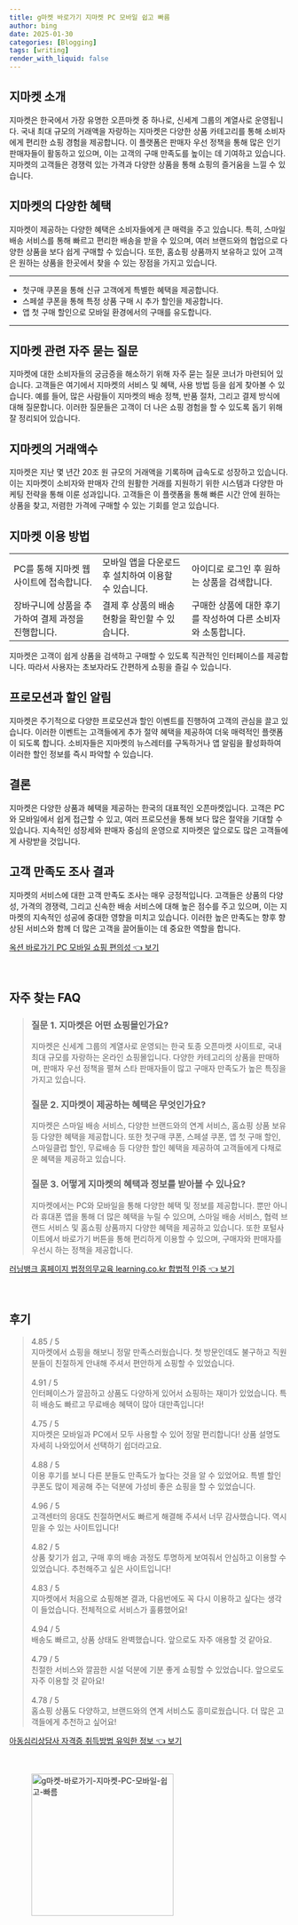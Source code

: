 ```yaml
---
title: g마켓 바로가기 지마켓 PC 모바일 쉽고 빠름
author: bing
date: 2025-01-30
categories: [Blogging]
tags: [writing]
render_with_liquid: false
---
```



<h2 id='지마켓_소개'>지마켓 소개</h2>

<p>지마켓은 한국에서 가장 유명한 오픈마켓 중 하나로, 신세계 그룹의 계열사로 운영됩니다. 국내 최대 규모의 거래액을 자랑하는 지마켓은 다양한 상품 카테고리를 통해 소비자에게 편리한 쇼핑 경험을 제공합니다. 이 플랫폼은 판매자 우선 정책을 통해 많은 인기 판매자들이 활동하고 있으며, 이는 고객의 구매 만족도를 높이는 데 기여하고 있습니다. 지마켓의 고객들은 경쟁력 있는 가격과 다양한 상품을 통해 쇼핑의 즐거움을 느낄 수 있습니다.</p>

<h2 id='지마켓의_혜택'>지마켓의 다양한 혜택</h2>

<p>지마켓이 제공하는 다양한 혜택은 소비자들에게 큰 매력을 주고 있습니다. 특히, 스마일 배송 서비스를 통해 빠르고 편리한 배송을 받을 수 있으며, 여러 브랜드와의 협업으로 다양한 상품을 보다 쉽게 구매할 수 있습니다. 또한, 홈쇼핑 상품까지 보유하고 있어 고객은 원하는 상품을 한곳에서 찾을 수 있는 장점을 가지고 있습니다.</p>

<hr />

<ul>
    <li>첫구매 쿠폰을 통해 신규 고객에게 특별한 혜택을 제공합니다.</li>
    <li>스페셜 쿠폰을 통해 특정 상품 구매 시 추가 할인을 제공합니다.</li>
    <li>앱 첫 구매 할인으로 모바일 환경에서의 구매를 유도합니다.</li>
</ul>

<hr />

<h2 id='자주_묻는_질문'>지마켓 관련 자주 묻는 질문</h2>

<p>지마켓에 대한 소비자들의 궁금증을 해소하기 위해 자주 묻는 질문 코너가 마련되어 있습니다. 고객들은 여기에서 지마켓의 서비스 및 혜택, 사용 방법 등을 쉽게 찾아볼 수 있습니다. 예를 들어, 많은 사람들이 지마켓의 배송 정책, 반품 절차, 그리고 결제 방식에 대해 질문합니다. 이러한 질문들은 고객이 더 나은 쇼핑 경험을 할 수 있도록 돕기 위해 잘 정리되어 있습니다.</p>

<h2 id='거래_액수'>지마켓의 거래액수</h2>

<p>지마켓은 지난 몇 년간 20조 원 규모의 거래액을 기록하며 급속도로 성장하고 있습니다. 이는 지마켓이 소비자와 판매자 간의 원활한 거래를 지원하기 위한 시스템과 다양한 마케팅 전략을 통해 이룬 성과입니다. 고객들은 이 플랫폼을 통해 빠른 시간 안에 원하는 상품을 찾고, 저렴한 가격에 구매할 수 있는 기회를 얻고 있습니다.</p>

<h2 id='지마켓_이용_방법'>지마켓 이용 방법</h2>

<table>
    <tr>
        <td>PC를 통해 지마켓 웹사이트에 접속합니다.</td>
        <td>모바일 앱을 다운로드 후 설치하여 이용할 수 있습니다.</td>
        <td>아이디로 로그인 후 원하는 상품을 검색합니다.</td>
    </tr>
    <tr>
        <td>장바구니에 상품을 추가하여 결제 과정을 진행합니다.</td>
        <td>결제 후 상품의 배송 현황을 확인할 수 있습니다.</td>
        <td>구매한 상품에 대한 후기를 작성하여 다른 소비자와 소통합니다.</td>
    </tr>
</table>

<p>지마켓은 고객이 쉽게 상품을 검색하고 구매할 수 있도록 직관적인 인터페이스를 제공합니다. 따라서 사용자는 초보자라도 간편하게 쇼핑을 즐길 수 있습니다.</p>

<h2 id='프로모션_알림'>프로모션과 할인 알림</h2>

<p>지마켓은 주기적으로 다양한 프로모션과 할인 이벤트를 진행하여 고객의 관심을 끌고 있습니다. 이러한 이벤트는 고객들에게 추가 절약 혜택을 제공하여 더욱 매력적인 플랫폼이 되도록 합니다. 소비자들은 지마켓의 뉴스레터를 구독하거나 앱 알림을 활성화하여 이러한 할인 정보를 즉시 파악할 수 있습니다.</p>

<h2 id='결론'>결론</h2>

<p>지마켓은 다양한 상품과 혜택을 제공하는 한국의 대표적인 오픈마켓입니다. 고객은 PC와 모바일에서 쉽게 접근할 수 있고, 여러 프로모션을 통해 보다 많은 절약을 기대할 수 있습니다. 지속적인 성장세와 판매자 중심의 운영으로 지마켓은 앞으로도 많은 고객들에게 사랑받을 것입니다.</p>

<h2 id='고객_만족도'>고객 만족도 조사 결과</h2>

<p>지마켓의 서비스에 대한 고객 만족도 조사는 매우 긍정적입니다. 고객들은 상품의 다양성, 가격의 경쟁력, 그리고 신속한 배송 서비스에 대해 높은 점수를 주고 있으며, 이는 지마켓의 지속적인 성공에 중대한 영향을 미치고 있습니다. 이러한 높은 만족도는 향후 향상된 서비스와 함께 더 많은 고객을 끌어들이는 데 중요한 역할을 합니다.</p>


<p><a class="click-button" title="옥션 바로가기 PC 모바일 쇼핑 편의성" href="https://greenforu.github.io/posts/%EC%98%A5%EC%85%98-%EB%B0%94%EB%A1%9C%EA%B0%80%EA%B8%B0-PC-%EB%AA%A8%EB%B0%94%EC%9D%BC-%EC%87%BC%ED%95%91-%ED%8E%B8%EC%9D%98%EC%84%B1/" rel="dofollow">옥션 바로가기 PC 모바일 쇼핑 편의성 👈 보기</a></p><br>
<h2 id='자주_찾는_FAQ'>자주 찾는 FAQ</h2>
<div itemscope="" itemtype="https://schema.org/FAQPage"> 
<blockquote> 
<div itemscope="" itemprop="mainEntity" itemtype="https://schema.org/Question"> 
<h3 itemprop="name">질문 1. 지마켓은 어떤 쇼핑몰인가요?</h3> 
<div itemscope="" itemprop="acceptedAnswer" itemtype="https://schema.org/Answer"> 
<span itemprop="text"> 
<p>지마켓은 신세계 그룹의 계열사로 운영되는 한국 토종 오픈마켓 사이트로, 국내 최대 규모를 자랑하는 온라인 쇼핑몰입니다. 다양한 카테고리의 상품을 판매하며, 판매자 우선 정책을 펼쳐 스타 판매자들이 많고 구매자 만족도가 높은 특징을 가지고 있습니다.</p> 
</span> 
</div> 
</div> 

<div itemscope="" itemprop="mainEntity" itemtype="https://schema.org/Question"> 
<h3 itemprop="name">질문 2. 지마켓이 제공하는 혜택은 무엇인가요?</h3> 
<div itemscope="" itemprop="acceptedAnswer" itemtype="https://schema.org/Answer"> 
<span itemprop="text"> 
<p>지마켓은 스마일 배송 서비스, 다양한 브랜드와의 연계 서비스, 홈쇼핑 상품 보유 등 다양한 혜택을 제공합니다. 또한 첫구매 쿠폰, 스페셜 쿠폰, 앱 첫 구매 할인, 스마일클럽 할인, 무료배송 등 다양한 할인 혜택을 제공하여 고객들에게 다채로운 혜택을 제공하고 있습니다.</p> 
</span> 
</div> 
</div> 

<div itemscope="" itemprop="mainEntity" itemtype="https://schema.org/Question"> 
<h3 itemprop="name">질문 3. 어떻게 지마켓의 혜택과 정보를 받아볼 수 있나요?</h3> 
<div itemscope="" itemprop="acceptedAnswer" itemtype="https://schema.org/Answer"> 
<span itemprop="text"> 
<p>지마켓에서는 PC와 모바일을 통해 다양한 혜택 및 정보를 제공합니다. 뿐만 아니라 휴대폰 앱을 통해 더 많은 혜택을 누릴 수 있으며, 스마일 배송 서비스, 협력 브랜드 서비스 및 홈쇼핑 상품까지 다양한 혜택을 제공하고 있습니다. 또한 포털사이트에서 바로가기 버튼을 통해 편리하게 이용할 수 있으며, 구매자와 판매자를 우선시 하는 정책을 제공합니다.</p> 
</span> 
</div> 
</div> 

</blockquote> 
</div>
<p><a class="click-button" title="러닝뱅크 홈페이지 법정의무교육 learning.co.kr 합법적 인증" href="https://greenforu.github.io/posts/%EB%9F%AC%EB%8B%9D%EB%B1%85%ED%81%AC-%ED%99%88%ED%8E%98%EC%9D%B4%EC%A7%80-%EB%B2%95%EC%A0%95%EC%9D%98%EB%AC%B4%EA%B5%90%EC%9C%A1-learning.co.kr-%ED%95%A9%EB%B2%95%EC%A0%81-%EC%9D%B8%EC%A6%9D/" rel="dofollow">러닝뱅크 홈페이지 법정의무교육 learning.co.kr 합법적 인증 👈 보기</a></p><br>
<h2 id='후기'>후기</h2>
<div itemscope itemtype="https://schema.org/Product">
  <blockquote>
  <div itemprop="review" itemscope itemtype="https://schema.org/Review">
      <div itemprop="reviewRating" itemscope itemtype="https://schema.org/Rating"> <span itemprop="ratingValue">4.85</span> / <span itemprop="bestRating">5</span> </div>
      <span itemprop="reviewBody">지마켓에서 쇼핑을 해보니 정말 만족스러웠습니다. 첫 방문인데도 불구하고 직원분들이 친절하게 안내해 주셔서 편안하게 쇼핑할 수 있었습니다.</span>
  </div>
  <br>
  <div itemprop="review" itemscope itemtype="https://schema.org/Review">
      <div itemprop="reviewRating" itemscope itemtype="https://schema.org/Rating"> <span itemprop="ratingValue">4.91</span> / <span itemprop="bestRating">5</span> </div>
      <span itemprop="reviewBody">인터페이스가 깔끔하고 상품도 다양하게 있어서 쇼핑하는 재미가 있었습니다. 특히 배송도 빠르고 무료배송 혜택이 많아 대만족입니다!</span>
  </div>
  <br>
  <div itemprop="review" itemscope itemtype="https://schema.org/Review">
      <div itemprop="reviewRating" itemscope itemtype="https://schema.org/Rating"> <span itemprop="ratingValue">4.75</span> / <span itemprop="bestRating">5</span> </div>
      <span itemprop="reviewBody">지마켓은 모바일과 PC에서 모두 사용할 수 있어 정말 편리합니다! 상품 설명도 자세히 나와있어서 선택하기 쉽더라고요.</span>
  </div>
  <br>
  <div itemprop="review" itemscope itemtype="https://schema.org/Review">
      <div itemprop="reviewRating" itemscope itemtype="https://schema.org/Rating"> <span itemprop="ratingValue">4.88</span> / <span itemprop="bestRating">5</span> </div>
      <span itemprop="reviewBody">이용 후기를 보니 다른 분들도 만족도가 높다는 것을 알 수 있었어요. 특별 할인 쿠폰도 많이 제공해 주는 덕분에 가성비 좋은 쇼핑을 할 수 있었습니다.</span>
  </div>
  <br>
  <div itemprop="review" itemscope itemtype="https://schema.org/Review">
      <div itemprop="reviewRating" itemscope itemtype="https://schema.org/Rating"> <span itemprop="ratingValue">4.96</span> / <span itemprop="bestRating">5</span> </div>
      <span itemprop="reviewBody">고객센터의 응대도 친절하면서도 빠르게 해결해 주셔서 너무 감사했습니다. 역시 믿을 수 있는 사이트입니다!</span>
  </div>
  <br>
  <div itemprop="review" itemscope itemtype="https://schema.org/Review">
      <div itemprop="reviewRating" itemscope itemtype="https://schema.org/Rating"> <span itemprop="ratingValue">4.82</span> / <span itemprop="bestRating">5</span> </div>
      <span itemprop="reviewBody">상품 찾기가 쉽고, 구매 후의 배송 과정도 투명하게 보여줘서 안심하고 이용할 수 있었습니다. 추천해주고 싶은 사이트입니다!</span>
  </div>
  <br>
  <div itemprop="review" itemscope itemtype="https://schema.org/Review">
      <div itemprop="reviewRating" itemscope itemtype="https://schema.org/Rating"> <span itemprop="ratingValue">4.83</span> / <span itemprop="bestRating">5</span> </div>
      <span itemprop="reviewBody">지마켓에서 처음으로 쇼핑해본 결과, 다음번에도 꼭 다시 이용하고 싶다는 생각이 들었습니다. 전체적으로 서비스가 훌륭했어요!</span>
  </div>
  <br>
  <div itemprop="review" itemscope itemtype="https://schema.org/Review">
      <div itemprop="reviewRating" itemscope itemtype="https://schema.org/Rating"> <span itemprop="ratingValue">4.94</span> / <span itemprop="bestRating">5</span> </div>
      <span itemprop="reviewBody">배송도 빠르고, 상품 상태도 완벽했습니다. 앞으로도 자주 애용할 것 같아요.</span>
  </div>
  <br>
  <div itemprop="review" itemscope itemtype="https://schema.org/Review">
      <div itemprop="reviewRating" itemscope itemtype="https://schema.org/Rating"> <span itemprop="ratingValue">4.79</span> / <span itemprop="bestRating">5</span> </div>
      <span itemprop="reviewBody">친절한 서비스와 깔끔한 시설 덕분에 기분 좋게 쇼핑할 수 있었습니다. 앞으로도 자주 이용할 것 같아요!</span>
  </div>
  <br>
  <div itemprop="review" itemscope itemtype="https://schema.org/Review">
      <div itemprop="reviewRating" itemscope itemtype="https://schema.org/Rating"> <span itemprop="ratingValue">4.78</span> / <span itemprop="bestRating">5</span> </div>
      <span itemprop="reviewBody">홈쇼핑 상품도 다양하고, 브랜드와의 연계 서비스도 흥미로웠습니다. 더 많은 고객들에게 추천하고 싶어요!</span>
  </div>
  </blockquote>
</div>
<p><a class="click-button" title="아동심리상담사 자격증 취득방법 유익한 정보" href="https://greenforu.github.io/posts/%EC%95%84%EB%8F%99%EC%8B%AC%EB%A6%AC%EC%83%81%EB%8B%B4%EC%82%AC-%EC%9E%90%EA%B2%A9%EC%A6%9D-%EC%B7%A8%EB%93%9D%EB%B0%A9%EB%B2%95-%EC%9C%A0%EC%9D%B5%ED%95%9C-%EC%A0%95%EB%B3%B4/" rel="dofollow">아동심리상담사 자격증 취득방법 유익한 정보 👈 보기</a></p><br>
<figure class="image"><img src="https://greenforu.github.io/assets/img/thumbnail/g마켓-바로가기-지마켓-PC-모바일-쉽고-빠름.webp" alt="g마켓-바로가기-지마켓-PC-모바일-쉽고-빠름" width="256" height="256"></figure>